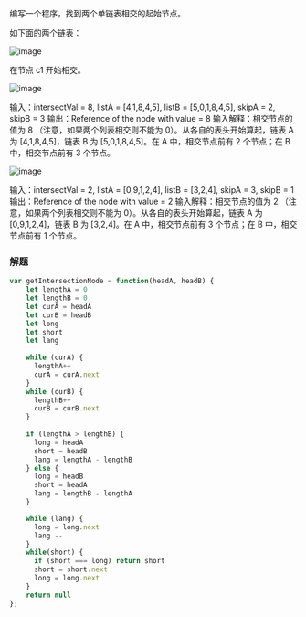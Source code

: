 编写一个程序，找到两个单链表相交的起始节点。

如下面的两个链表：

![image](https://assets.leetcode-cn.com/aliyun-lc-upload/uploads/2018/12/14/160_statement.png)

在节点 c1 开始相交。

![image](https://assets.leetcode-cn.com/aliyun-lc-upload/uploads/2018/12/14/160_example_1.png)

输入：intersectVal = 8, listA = [4,1,8,4,5], listB = [5,0,1,8,4,5], skipA = 2, skipB = 3
输出：Reference of the node with value = 8
输入解释：相交节点的值为 8 （注意，如果两个列表相交则不能为 0）。从各自的表头开始算起，链表 A 为 [4,1,8,4,5]，链表 B 为 [5,0,1,8,4,5]。在 A 中，相交节点前有 2 个节点；在 B 中，相交节点前有 3 个节点。

![image](https://assets.leetcode-cn.com/aliyun-lc-upload/uploads/2018/12/14/160_example_2.png)

输入：intersectVal = 2, listA = [0,9,1,2,4], listB = [3,2,4], skipA = 3, skipB = 1
输出：Reference of the node with value = 2
输入解释：相交节点的值为 2 （注意，如果两个列表相交则不能为 0）。从各自的表头开始算起，链表 A 为 [0,9,1,2,4]，链表 B 为 [3,2,4]。在 A 中，相交节点前有 3 个节点；在 B 中，相交节点前有 1 个节点。

### 解题
```javascript
var getIntersectionNode = function(headA, headB) {
    let lengthA = 0
    let lengthB = 0
    let curA = headA
    let curB = headB
    let long
    let short
    let lang
  
    while (curA) {
      lengthA++
      curA = curA.next
    }
    while (curB) {
      lengthB++
      curB = curB.next
    }
    
    if (lengthA > lengthB) {
      long = headA
      short = headB
      lang = lengthA - lengthB
    } else {
      long = headB
      short = headA
      lang = lengthB - lengthA
    }

    while (lang) {
      long = long.next
      lang --
    }
    while(short) {
      if (short === long) return short
      short = short.next
      long = long.next
    }
    return null
};
```